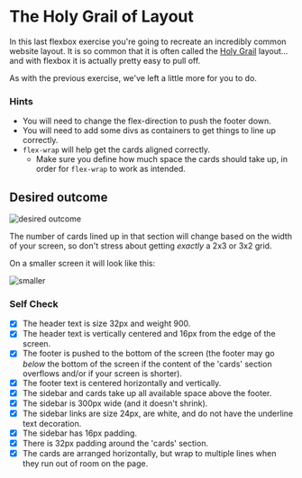 # The Holy Grail of Layout

In this last flexbox exercise you're going to recreate an incredibly common
website layout. It is so common that it is often called the [Holy
Grail](https://www.google.com/search?q=holy+grail+layout&tbm=isch&sclient=img)
layout... and with flexbox it is actually pretty easy to pull off.

As with the previous exercise, we've left a little more for you to do.

### Hints

- You will need to change the flex-direction to push the footer down.
- You will need to add some divs as containers to get things to line up
  correctly.
- `flex-wrap` will help get the cards aligned correctly.
  - Make sure you define how much space the cards should take up, in order
    for `flex-wrap` to work as intended.

## Desired outcome

![desired outcome](./desired-outcome.png)

The number of cards lined up in that section will change based on the width of
your screen, so don't stress about getting _exactly_ a 2x3 or 3x2 grid.

On a smaller screen it will look like this:

![smaller](./desired-outcome-smaller.png)

### Self Check

- [X] The header text is size 32px and weight 900.
- [X] The header text is vertically centered and 16px from the edge of the screen.
- [X] The footer is pushed to the bottom of the screen (the footer may go _below_
      the bottom of the screen if the content of the 'cards' section overflows
      and/or if your screen is shorter).
- [X] The footer text is centered horizontally and vertically.
- [X] The sidebar and cards take up all available space above the footer.
- [X] The sidebar is 300px wide (and it doesn't shrink).
- [X] The sidebar links are size 24px, are white, and do not have the underline text
      decoration.
- [X] The sidebar has 16px padding.
- [X] There is 32px padding around the 'cards' section.
- [X] The cards are arranged horizontally, but wrap to multiple lines when they run
      out of room on the page.
